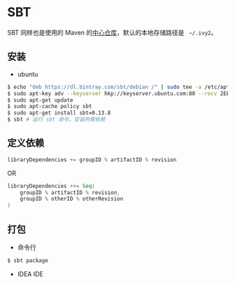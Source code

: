 # SBT

SBT 同样也是使用的 Maven 的[中心仓库](https://search.maven.org/)，默认的本地存储路径是 ` ~/.ivy2`。

## 安装

* ubuntu

```bash
$ echo "deb https://dl.bintray.com/sbt/debian /" | sudo tee -a /etc/apt/sources.list.d/sbt.list
$ sudo apt-key adv --keyserver hkp://keyserver.ubuntu.com:80 --recv 2EE0EA64E40A89B84B2DF73499E82A75642AC823
$ sudo apt-get update
$ sudo apt-cache policy sbt
$ sudo apt-get install sbt=0.13.8
$ sbt # 运行 sbt 命令，安装所需依赖
```

## 定义依赖

```sbt
libraryDependencies += groupID % artifactID % revision
```

OR

```sbt
libraryDependencies ++= Seq(
	groupID % artifactID % revision,
	groupID % otherID % otherRevision
)
```

## 打包

* 命令行

```bash
$ sbt package
```

* IDEA IDE